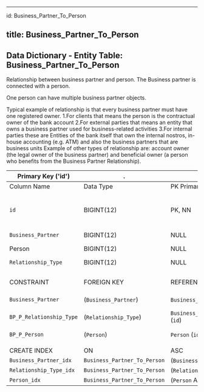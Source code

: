 
---
id: Business_Partner_To_Person

title: Business_Partner_To_Person
---

## Data Dictionary - Entity Table: Business_Partner_To_Person

Relationship between business partner and person. The Business partner is connected with a person. 

One person can have multiple business partner objects.   

Typical example of relationship is that every business partner must have one registered owner.
1.For clients that means the person is the contractual owner of the bank account
2.For external parties that means an entity that owns a business partner used for business-related activities
3.For internal parties these are Entities of the bank itself that own the internal nostros, in-house accounting (e.g. ATM) and also the business partners that are business units
Example of other types of relationship are: account owner (the legal owner of the business partner) and beneficial owner (a person who benefits from the Business Partner Relationship).


|Primary Key ('id')|.|ENGINE = InnoDB|.|.|
|---|---|---|---|---|
| Column Name| Data Type|PK Primary Key, NN-Not Null, Null|Example|Comments|
||
|`id`| BIGINT(12)|PK, NN|1|PrimaryKey-ID, Not Null (auto creates)|
|`Business_Partner`| BIGINT(12)| NULL|1|Business Partner ID|
|Person| BIGINT(12) |NULL|1|Person ID|
|`Relationship_Type`| BIGINT(12)| NULL |1|Relationship type id|
||
| CONSTRAINT|FOREIGN KEY|REFERENCES |ON DELETE|ON UPDATE|
|`Business_Partner`|(`Business_Partner`)|`Business_Partner` (`id`)| NO ACTION| NO ACTION|
|`BP_P_Relationship_Type`|(`Relationship_Type`)|`Business_Partner_To_Person_Relationship_Type` (`id`)| NO ACTION| NO ACTION|
|`BP_P_Person`| (`Person`)| `Person` (`id`)| NO ACTION| NO ACTION|
||
| CREATE INDEX|ON|ASC|VISABLE|.|
| `Business_Partner_idx`| `Business_Partner_To_Person`| (`Business_Partner` ASC)| VISIBLE|.|
| `Relationship_Type_idx`| `Business_Partner_To_Person`| (`Relationship_Type` ASC)| VISIBLE|.|
| `Person_idx`|`Business_Partner_To_Person`| (`Person` ASC)| VISIBLE|.|

